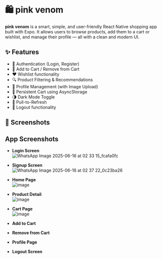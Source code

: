 # 🛍️ pink venom

**pink venom** is a smart, simple, and user-friendly React Native shopping app built with Expo. It allows users to browse products, add them to a cart or wishlist, and manage their profile — all with a clean and modern UI.

## ✨ Features
- 🔐 Authentication (Login, Register)
- 🛒 Add to Cart / Remove from Cart
- ❤️ Wishlist functionality
- 🔍 Product Filtering & Recommendations
- 👤 Profile Management (with Image Upload)
- 💾 Persistent Cart using AsyncStorage
- 🌗 Dark Mode Toggle
- 🔄 Pull-to-Refresh
- 🚪 Logout functionality

## 📱 Screenshots
## App Screenshots

- **Login Screen**  
  ![WhatsApp Image 2025-06-16 at 02 33 15_fcafa0fc](https://github.com/user-attachments/assets/95352988-0d9e-43fa-b119-2ae2686190cd)


- **Signup Screen**  
  ![WhatsApp Image 2025-06-16 at 02 37 22_0c23ba26](https://github.com/user-attachments/assets/fc63d20b-07c7-4689-8258-d6b65ecadda8)


- **Home Page**  
  ![image](https://github.com/user-attachments/assets/275240f8-c4f7-424b-ae39-584195fa92ac)


- **Product Detail**  
  ![image](https://github.com/user-attachments/assets/d25d56de-049d-4bdb-b51e-868592b262ad)


- **Cart Page**  
  ![image](https://github.com/user-attachments/assets/ace5bb72-913f-48e0-bc55-f12a577fc7c1)


- **Add to Cart**  
  

- **Remove from Cart**  
  

- **Profile Page**  
  

- **Logout Screen**  
  



